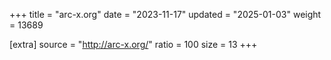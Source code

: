 +++
title = "arc-x.org"
date = "2023-11-17"
updated = "2025-01-03"
weight = 13689

[extra]
source = "http://arc-x.org/"
ratio = 100
size = 13
+++
